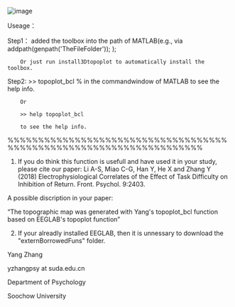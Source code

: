 

![image](https://raw.githubusercontent.com/yangzhangpsy/3dtopoplot/master/pesudo-572-1.png)

Useage：

Step1： added the toolbox into the path of MATLAB(e.g., via addpath(genpath('TheFileFolder'));  );

        Or just run install3Dtopoplot to automatically install the toolbox.

Step2: >> topoplot_bcl % in the commandwindow of MATLAB to see the help info.


        Or 
        
        >> help topoplot_bcl
        
        to see the help info.



%%%%%%%%%%%%%%%%%%%%%%%%%%%%%%%%%%%%%%%%%%%%%%%%%%%%%%%%%%%%%%%%%%%%
1) If you do think this function is usefull and have used it in your study, please cite our paper:
Li A-S, Miao C-G, Han Y, He X and Zhang Y (2018)
Electrophysiological Correlates of the Effect of Task Difficulty on Inhibition of Return. Front. Psychol. 9:2403.

A possible discription in your paper:

“The topographic map was generated with Yang's topoplot_bcl function based on EEGLAB's topoplot function”
    
2) If your alreadly installed EEGLAB, then it is unnessary to download the "externBorrowedFuns" folder.

Yang Zhang

yzhangpsy at suda.edu.cn

Department of Psychology

Soochow University
